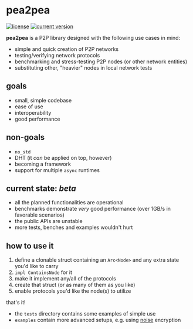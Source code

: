 # pea2pea
[![license](https://img.shields.io/badge/license-CC0-blue.svg)](https://creativecommons.org/publicdomain/zero/1.0/)
[![current version](https://img.shields.io/crates/v/pea2pea.svg)](https://crates.io/crates/pea2pea)

**pea2pea** is a P2P library designed with the following use cases in mind:
- simple and quick creation of P2P networks
- testing/verifying network protocols
- benchmarking and stress-testing P2P nodes (or other network entities)
- substituting other, "heavier" nodes in local network tests

## goals
- small, simple codebase
- ease of use
- interoperability
- good performance

## non-goals
- `no_std`
- DHT (it _can_ be applied on top, however)
- becoming a framework
- support for multiple `async` runtimes

## current state: _beta_
- all the planned functionalities are operational
- benchmarks demonstrate _very_ good performance (over 1GB/s in favorable scenarios)
- the public APIs are unstable
- more tests, benches and examples wouldn't hurt

## how to use it
1. define a clonable struct containing an `Arc<Node>` and any extra state you'd like to carry
2. `impl ContainsNode` for it
3. make it implement any/all of the protocols
4. create that struct (or as many of them as you like)
5. enable protocols you'd like the node(s) to utilize

that's it!

- the `tests` directory contains some examples of simple use
- `examples` contain more advanced setups, e.g. using [noise](https://noiseprotocol.org/noise.html) encryption
